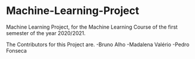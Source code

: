 # Machine-Learning-Project
Machine Learning Project, for the Machine Learning Course of the first semester of the year 2020/2021.

The Contributors for this Project are.
-Bruno Alho
-Madalena Valério
-Pedro Fonseca
